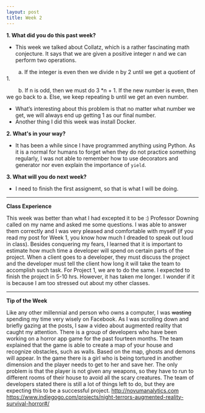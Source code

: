```yaml
---
layout: post
title: Week 2
---
```


__1. What did you do this past week?__
* This week we talked about Collatz, which is a rather fascinating math conjecture. It says that we are given a positive integer n  and we can perform two operations. 



&nbsp;&nbsp;&nbsp;&nbsp;&nbsp;&nbsp;&nbsp;  a. If the integer is even then we divide n by 2 until we get a quotient of 1.


&nbsp;&nbsp;&nbsp;&nbsp;&nbsp;&nbsp;&nbsp;  b. If n is odd, then we must do 3 *n + 1. If the new number is even, then we go back to a. Else, we keep repeating b until we get an even number.
* What’s interesting about this problem is that no matter what number we get, we will always end up getting 1 as our final number. 
* Another thing I did this week was install Docker.


__2. What's in your way?__
* It has been a while since I have programmed anything using Python. As it is a normal for humans to forget when they do not practice something regularly, I was not able to remember how to use decorators and generator nor even explain the importance of `yield`. 


__3. What will you do next week?__
* I need to finish the first assignemt, so that is what I will be doing.


---
__Class Experience__


This week was better than what I had  excepted it to be :)
Professor Downing called on my name and asked me some questions. I was able to answer them correctly and I was very pleased and comfortable with myself (if you read my post for Week 1, you know how much I dreaded to speak out loud in class). 
Besides conquering my fears, I learned that it is important to estimate how much time a developer will spend on certain parts of the project. When a client goes to a developer, they must discuss the project and the developer must tell the client how long it will take the team to accomplish such task. For Project 1, we are to do the same. I expected to finish the project in 5-10 hrs. However, it has taken me longer. I wonder if it is because I am too stressed out about my other classes. 


---
__Tip of the Week__


Like any other millennial and person who owns a computer, I was <del> wasting</del> spending my time very wisely on Facebook. As I was scrolling down and briefly gazing at the posts, I saw a video about augmented reality that caught my attention. There is a group of developers who have been working on a horror app game for the past fourteen months. The team explained that the game is able to create a map of your house and recognize obstacles, such as walls. Based on the map, ghosts and demons will appear. In the game there is a girl who is being tortured in another dimension and the player needs to get to her and save her. The only problem is that the player is not given any weapons, so they have to run to different rooms of their house to avoid all the scary creatures. The team of developers stated there is still a lot of things left to do, but they are expecting this to be a successful project. 
http://novumanalytics.com
https://www.indiegogo.com/projects/night-terrors-augmented-reality-survival-horror#/

